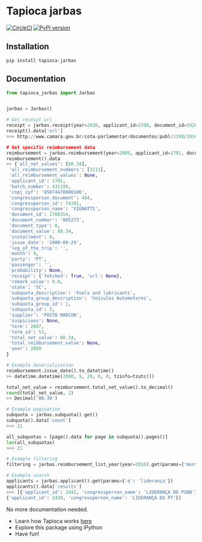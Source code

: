 # Tapioca jarbas
[![CircleCI](https://circleci.com/gh/daneoshiga/tapioca-jarbas.svg?&style=shield)](https://circleci.com/gh/daneoshiga/tapioca-jarbas/)
[![PyPI version](https://badge.fury.io/py/tapioca-jarbas.svg)](https://badge.fury.io/py/tapioca-jarbas)

## Installation
```
pip install tapioca-jarbas
```

## Documentation
``` python
from tapioca_jarbas import Jarbas


jarbas = Jarbas()

# Get receipt url
receipt = jarbas.receipt(year=2016, applicant_id=2398, document_id=5920249).get()
receipt().data['url']
>>> http://www.camara.gov.br/cota-parlamentar/documentos/publ/2398/2016/5920249.pdf'

# Get specific reimbursement data
reimbursement = jarbas.reimbursement(year=2009, applicant_id=1701, document_id=1700354).get()
reimbursement().data
>> {'all_net_values': [80.34],
 'all_reimbursement_numbers': [3111],
 'all_reimbursement_values': None,
 'applicant_id': 1701,
 'batch_number': 431196,
 'cnpj_cpf': '05874470000106',
 'congressperson_document': 484,
 'congressperson_id': 74391,
 'congressperson_name': 'VIGNATTI',
 'document_id': 1700354,
 'document_number': '085273',
 'document_type': 0,
 'document_value': 80.34,
 'installment': 0,
 'issue_date': '2000-09-29',
 'leg_of_the_trip': '',
 'month': 9,
 'party': 'PT',
 'passenger': '',
 'probability': None,
 'receipt': {'fetched': True, 'url': None},
 'remark_value': 0.0,
 'state': 'SC',
 'subquota_description': 'Fuels and lubricants',
 'subquota_group_description': 'Veículos Automotores',
 'subquota_group_id': 1,
 'subquota_id': 3,
 'supplier': 'POSTO MARCON',
 'suspicions': None,
 'term': 2007,
 'term_id': 53,
 'total_net_value': 80.34,
 'total_reimbursement_value': None,
 'year': 2009
}

# Example deserialization
reimbursement.issue_date().to_datetime()
>> datetime.datetime(2000, 9, 29, 0, 0, tzinfo=tzutc())

total_net_value = reimbursement.total_net_value().to_decimal()
round(total_net_value, 2)
>> Decimal('80.34')

# Example pagination
subquota = jarbas.subquota().get()
subquota().data['count']
>>> 21

all_subquotas = [page().data for page in subquota().pages()]
len(all_subquotas)
>>> 21

# Example filtering
filtering = jarbas.reimbursement_list_year(year=2016).get(params={'month': 1})

# Example search
applicants = jarbas.applicant().get(params={'q': 'liderança'})
applicants().data['results']
>>> [{'applicant_id': 2442, 'congressperson_name': 'LIDERANÇA DO PSDB'},
{'applicant_id': 2439, 'congressperson_name': 'LIDERANÇA DO PT'}]

```

No more documentation needed.

- Learn how Tapioca works [here](http://tapioca-wrapper.readthedocs.org/en/stable/quickstart.html)
- Explore this package using iPython
- Have fun!
